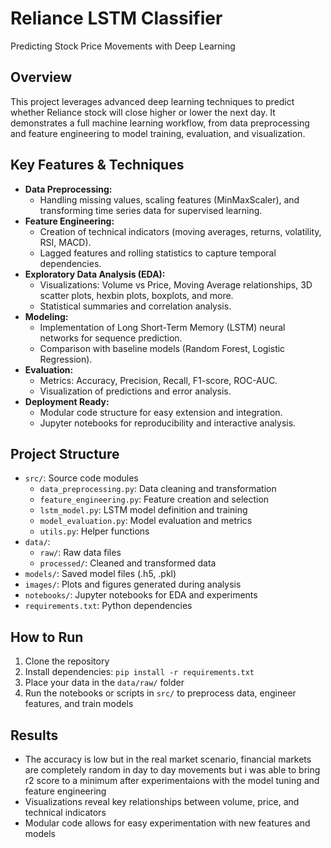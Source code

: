 
# Reliance LSTM Classifier

Predicting Stock Price Movements with Deep Learning

## Overview
This project leverages advanced deep learning techniques to predict whether Reliance stock will close higher or lower the next day. It demonstrates a full machine learning workflow, from data preprocessing and feature engineering to model training, evaluation, and visualization.

## Key Features & Techniques
- **Data Preprocessing:**
  - Handling missing values, scaling features (MinMaxScaler), and transforming time series data for supervised learning.
- **Feature Engineering:**
  - Creation of technical indicators (moving averages, returns, volatility, RSI, MACD).
  - Lagged features and rolling statistics to capture temporal dependencies.
- **Exploratory Data Analysis (EDA):**
  - Visualizations: Volume vs Price, Moving Average relationships, 3D scatter plots, hexbin plots, boxplots, and more.
  - Statistical summaries and correlation analysis.
- **Modeling:**
  - Implementation of Long Short-Term Memory (LSTM) neural networks for sequence prediction.
  - Comparison with baseline models (Random Forest, Logistic Regression).
- **Evaluation:**
  - Metrics: Accuracy, Precision, Recall, F1-score, ROC-AUC.
  - Visualization of predictions and error analysis.
- **Deployment Ready:**
  - Modular code structure for easy extension and integration.
  - Jupyter notebooks for reproducibility and interactive analysis.

## Project Structure
- `src/`: Source code modules
  - `data_preprocessing.py`: Data cleaning and transformation
  - `feature_engineering.py`: Feature creation and selection
  - `lstm_model.py`: LSTM model definition and training
  - `model_evaluation.py`: Model evaluation and metrics
  - `utils.py`: Helper functions
- `data/`:
  - `raw/`: Raw data files
  - `processed/`: Cleaned and transformed data
- `models/`: Saved model files (.h5, .pkl)
- `images/`: Plots and figures generated during analysis
- `notebooks/`: Jupyter notebooks for EDA and experiments
- `requirements.txt`: Python dependencies

## How to Run
1. Clone the repository
2. Install dependencies: `pip install -r requirements.txt`
3. Place your data in the `data/raw/` folder
4. Run the notebooks or scripts in `src/` to preprocess data, engineer features, and train models

## Results
- The accuracy is low but in the real market scenario, financial markets are completely random in day to day movements but i was able to bring r2 score to a minimum after experimentaions with the model tuning and feature engineering
- Visualizations reveal key relationships between volume, price, and technical indicators
- Modular code allows for easy experimentation with new features and models




